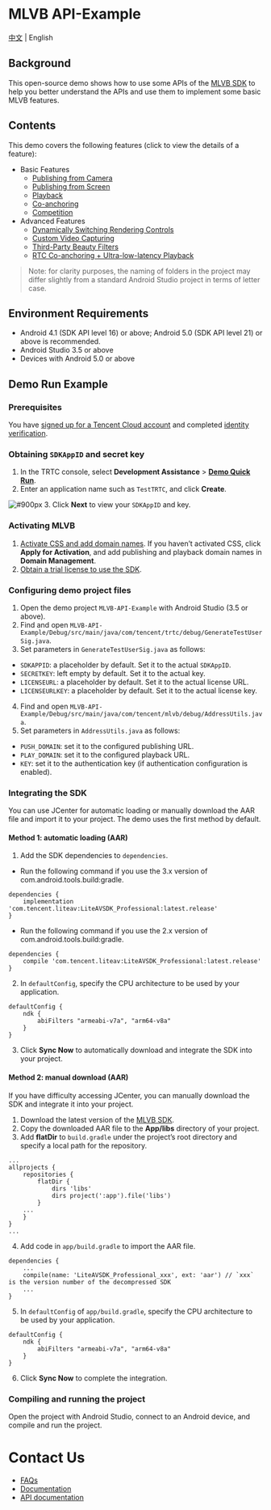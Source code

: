 # MLVB API-Example 
[中文](README.md) | English

## Background
This open-source demo shows how to use some APIs of the [MLVB SDK](https://cloud.tencent.com/document/product/454) to help you better understand the APIs and use them to implement some basic MLVB features.

## Contents
This demo covers the following features (click to view the details of a feature):

- Basic Features
  - [Publishing from Camera](./Basic/LivePushCamera)
  - [Publishing from Screen](./Basic/LivePushScreen)
  - [Playback](./Basic/LivePlay)
  - [Co-anchoring](./Basic/LiveLink)
  - [Competition](./Basic/LinkPK)
- Advanced Features
  - [Dynamically Switching Rendering Controls](./Advanced/SwitchRenderView)
  - [Custom Video Capturing](./Advanced/CustomVideoCapture)
  - [Third-Party Beauty Filters](./Advanced/ThirdBeauty)
  - [RTC Co-anchoring + Ultra-low-latency Playback](./Advanced/RTCPushAndPlay)
  
>  Note: for clarity purposes, the naming of folders in the project may differ slightly from a standard Android Studio project in terms of letter case.
 
 
## Environment Requirements
- Android 4.1 (SDK API level 16) or above; Android 5.0 (SDK API level 21) or above is recommended.
- Android Studio 3.5 or above
- Devices with Android 5.0 or above
 

## Demo Run Example

### Prerequisites
You have [signed up for a Tencent Cloud account](https://intl.cloud.tencent.com/document/product/378/17985) and completed [identity verification](https://intl.cloud.tencent.com/document/product/378/3629).

### Obtaining `SDKAppID` and secret key
1. In the TRTC console, select **Development Assistance** > **[Demo Quick Run](https://console.cloud.tencent.com/trtc/quickstart)**.
2. Enter an application name such as `TestTRTC`, and click **Create**.

![ #900px](https://main.qcloudimg.com/raw/169391f6711857dca6ed8cfce7b391bd.png)
3. Click **Next** to view your `SDKAppID` and key.

### Activating MLVB
1. [Activate CSS and add domain names](https://console.cloud.tencent.com/live/livestat). If you haven’t activated CSS, click **Apply for Activation**, and add publishing and playback domain names in **Domain Management**.
2. [Obtain a trial license to use the SDK](https://console.cloud.tencent.com/live/license).

### Configuring demo project files
1. Open the demo project `MLVB-API-Example` with Android Studio (3.5 or above).
2. Find and open `MLVB-API-Example/Debug/src/main/java/com/tencent/trtc/debug/GenerateTestUserSig.java`.
3. Set parameters in `GenerateTestUserSig.java` as follows:
  - `SDKAPPID`: a placeholder by default. Set it to the actual `SDKAppID`.
  - `SECRETKEY`: left empty by default. Set it to the actual key.
  - `LICENSEURL`: a placeholder by default. Set it to the actual license URL.
  - `LICENSEURLKEY`: a placeholder by default. Set it to the actual license key.
4. Find and open `MLVB-API-Example/Debug/src/main/java/com/tencent/mlvb/debug/AddressUtils.java`.
5. Set parameters in `AddressUtils.java` as follows:
  - `PUSH_DOMAIN`: set it to the configured publishing URL.
  - `PLAY_DOMAIN`: set it to the configured playback URL.
  - `KEY`: set it to the authentication key (if authentication configuration is enabled).

### Integrating the SDK
You can use JCenter for automatic loading or manually download the AAR file and import it to your project. The demo uses the first method by default.

#### Method 1: automatic loading (AAR)
1. Add the SDK dependencies to `dependencies`.
 - Run the following command if you use the 3.x version of com.android.tools.build:gradle.
```
dependencies {
    implementation 'com.tencent.liteav:LiteAVSDK_Professional:latest.release'
}
```
 - Run the following command if you use the 2.x version of com.android.tools.build:gradle.
```
dependencies {
    compile 'com.tencent.liteav:LiteAVSDK_Professional:latest.release'
}
```
2. In `defaultConfig`, specify the CPU architecture to be used by your application.
```
defaultConfig {
    ndk {
        abiFilters "armeabi-v7a", "arm64-v8a"
    }
}
```
3. Click **Sync Now** to automatically download and integrate the SDK into your project.

#### Method 2: manual download (AAR)
If you have difficulty accessing JCenter, you can manually download the SDK and integrate it into your project.

1. Download the latest version of the [MLVB SDK](https://cloud.tencent.com/document/product/454/7873).
2. Copy the downloaded AAR file to the **App/libs** directory of your project.
3. Add **flatDir** to `build.gradle` under the project’s root directory and specify a local path for the repository.
```
...
allprojects {
    repositories {
        flatDir {
            dirs 'libs'
            dirs project(':app').file('libs')
        }
    ...
    }
}
...
```
4. Add code in `app/build.gradle` to import the AAR file.
```
dependencies {
    ...
    compile(name: 'LiteAVSDK_Professional_xxx', ext: 'aar') // `xxx` is the version number of the decompressed SDK
    ...
}
```
5. In `defaultConfig` of `app/build.gradle`, specify the CPU architecture to be used by your application.
```
defaultConfig {
    ndk {
        abiFilters "armeabi-v7a", "arm64-v8a"
    }
}
```
6. Click **Sync Now** to complete the integration.

### Compiling and running the project
Open the project with Android Studio, connect to an Android device, and compile and run the project.

# Contact Us
- [FAQs](https://cloud.tencent.com/document/product/454/7937)
- [Documentation](https://cloud.tencent.com/document/product/454)
- [API documentation](https://liteav.sdk.qcloud.com/doc/api/zh-cn/group__V2TXLivePusher__android.html#afc848d88fe99790b8c0988b8525dd4d9)